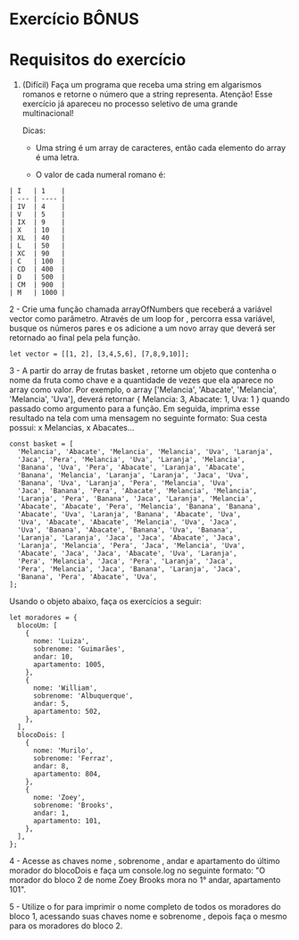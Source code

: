 # Exercício BÔNUS

# Requisitos do exercício
1. (Difícil) Faça um programa que receba uma string em algarismos romanos e retorne o número que a string representa.
Atenção! Esse exercício já apareceu no processo seletivo de uma grande multinacional!

    Dicas:
    - Uma string é um array de caracteres, então cada elemento do array é uma letra.
        
    - O valor de cada numeral romano é:

```
| I   | 1    |
| --- | ---- |
| IV  | 4    |
| V   | 5    |
| IX  | 9    |
| X   | 10   |
| XL  | 40   |
| L   | 50   |
| XC  | 90   |
| C   | 100  |
| CD  | 400  |
| D   | 500  |
| CM  | 900  |
| M   | 1000 |
```
2 - Crie uma função chamada arrayOfNumbers que receberá a variável vector como parâmetro. Através de um loop for , percorra essa variável, busque os números pares e os adicione a um novo array que deverá ser retornado ao final pela pela função.
```
let vector = [[1, 2], [3,4,5,6], [7,8,9,10]];
```
3 - A partir do array de frutas basket , retorne um objeto que contenha o nome da fruta como chave e a quantidade de vezes que ela aparece no array como valor. Por exemplo, o array ['Melancia', 'Abacate', 'Melancia', 'Melancia', 'Uva'], deverá retornar { Melancia: 3, Abacate: 1, Uva: 1 } quando passado como argumento para a função.
Em seguida, imprima esse resultado na tela com uma mensagem no seguinte formato: Sua cesta possui: x Melancias, x Abacates...
```
const basket = [
  'Melancia', 'Abacate', 'Melancia', 'Melancia', 'Uva', 'Laranja',
  'Jaca', 'Pera', 'Melancia', 'Uva', 'Laranja', 'Melancia',
  'Banana', 'Uva', 'Pera', 'Abacate', 'Laranja', 'Abacate',
  'Banana', 'Melancia', 'Laranja', 'Laranja', 'Jaca', 'Uva',
  'Banana', 'Uva', 'Laranja', 'Pera', 'Melancia', 'Uva',
  'Jaca', 'Banana', 'Pera', 'Abacate', 'Melancia', 'Melancia',
  'Laranja', 'Pera', 'Banana', 'Jaca', 'Laranja', 'Melancia',
  'Abacate', 'Abacate', 'Pera', 'Melancia', 'Banana', 'Banana',
  'Abacate', 'Uva', 'Laranja', 'Banana', 'Abacate', 'Uva',
  'Uva', 'Abacate', 'Abacate', 'Melancia', 'Uva', 'Jaca',
  'Uva', 'Banana', 'Abacate', 'Banana', 'Uva', 'Banana',
  'Laranja', 'Laranja', 'Jaca', 'Jaca', 'Abacate', 'Jaca',
  'Laranja', 'Melancia', 'Pera', 'Jaca', 'Melancia', 'Uva',
  'Abacate', 'Jaca', 'Jaca', 'Abacate', 'Uva', 'Laranja',
  'Pera', 'Melancia', 'Jaca', 'Pera', 'Laranja', 'Jaca',
  'Pera', 'Melancia', 'Jaca', 'Banana', 'Laranja', 'Jaca',
  'Banana', 'Pera', 'Abacate', 'Uva',
];
```
Usando o objeto abaixo, faça os exercícios a seguir:
```
let moradores = {
  blocoUm: [
    {
      nome: 'Luiza',
      sobrenome: 'Guimarães',
      andar: 10,
      apartamento: 1005,
    },
    {
      nome: 'William',
      sobrenome: 'Albuquerque',
      andar: 5,
      apartamento: 502,
    },
  ],
  blocoDois: [
    {
      nome: 'Murilo',
      sobrenome: 'Ferraz',
      andar: 8,
      apartamento: 804,
    },
    {
      nome: 'Zoey',
      sobrenome: 'Brooks',
      andar: 1,
      apartamento: 101,
    },
  ],
};
```
4 - Acesse as chaves nome , sobrenome , andar e apartamento do último morador do blocoDois e faça um console.log no seguinte formato: "O morador do bloco 2 de nome Zoey Brooks mora no 1° andar, apartamento 101".

5 - Utilize o for para imprimir o nome completo de todos os moradores do bloco 1, acessando suas chaves nome e sobrenome , depois faça o mesmo para os moradores do bloco 2.